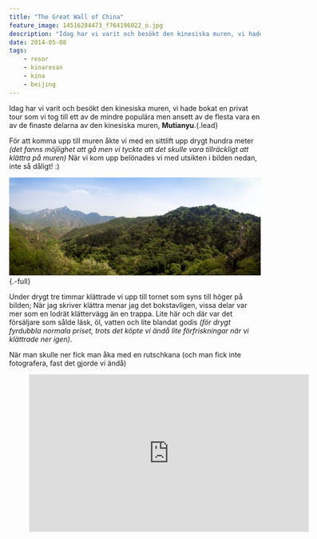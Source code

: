 ```yaml
---
title: "The Great Wall of China"
feature_image: 14516284473_f764196022_o.jpg
description: "Idag har vi varit och besökt den kinesiska muren, vi hade bokat en privat tour som vi tog till ett av de mindre populära men ansett av de…"
date: 2014-05-08
tags:
    - resor
    - kinaresan
    - kina
    - beijing
---
```


Idag har vi varit och besökt den kinesiska muren, vi hade bokat en privat tour som vi tog till ett av de mindre populära men ansett av de flesta vara en av de finaste delarna av den kinesiska muren, **Mutianyu**.{.lead}

För att komma upp till muren åkte vi med en sittlift upp drygt hundra meter _(det fanns möjlighet att gå men vi tyckte att det skulle vara tillräckligt att klättra på muren)_ När vi kom upp belönades vi med utsikten i bilden nedan, inte så dåligt! :)

![En vy över den kinesiska muren och omgivning i Mutianyu](14233904771_9a1cb3a0fe_o.jpg){.-full}

Under drygt tre timmar klättrade vi upp till tornet som syns till höger på bilden; När jag skriver klättra menar jag det bokstavligen, vissa delar var mer som en lodrät klättervägg än en trappa. Lite här och där var det försäljare som sålde läsk, öl, vatten och lite blandat godis _(för drygt fyrdubbla normala priset, trots det köpte vi ändå lite förfriskningar när vi klättrade ner igen)_.

När man skulle ner fick man åka med en rutschkana (och man fick inte fotografera, fast det gjorde vi ändå)

<figure class="embed"><iframe width="560" height="315" src="https://www.youtube-nocookie.com/embed/KiydBeuMLvU?si=Hd7rnn5E7xmkVTIr" title="Riding toboggan" frameborder="0" allow="accelerometer; autoplay; clipboard-write; encrypted-media; gyroscope; picture-in-picture; web-share" referrerpolicy="strict-origin-when-cross-origin" allowfullscreen></iframe></figure>
